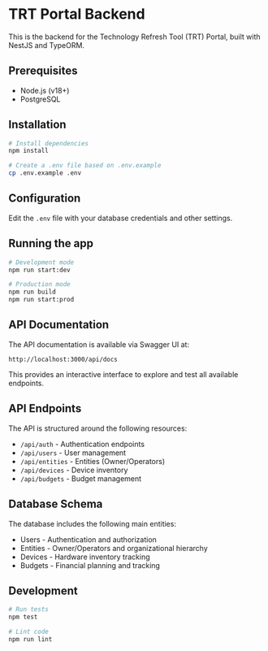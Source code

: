 # TRT Portal Backend

This is the backend for the Technology Refresh Tool (TRT) Portal, built with NestJS and TypeORM.

## Prerequisites

- Node.js (v18+)
- PostgreSQL

## Installation

```bash
# Install dependencies
npm install

# Create a .env file based on .env.example
cp .env.example .env
```

## Configuration

Edit the `.env` file with your database credentials and other settings.

## Running the app

```bash
# Development mode
npm run start:dev

# Production mode
npm run build
npm run start:prod
```

## API Documentation

The API documentation is available via Swagger UI at:

```
http://localhost:3000/api/docs
```

This provides an interactive interface to explore and test all available endpoints.

## API Endpoints

The API is structured around the following resources:

- `/api/auth` - Authentication endpoints
- `/api/users` - User management
- `/api/entities` - Entities (Owner/Operators)
- `/api/devices` - Device inventory
- `/api/budgets` - Budget management

## Database Schema

The database includes the following main entities:

- Users - Authentication and authorization
- Entities - Owner/Operators and organizational hierarchy
- Devices - Hardware inventory tracking
- Budgets - Financial planning and tracking

## Development

```bash
# Run tests
npm test

# Lint code
npm run lint
``` 